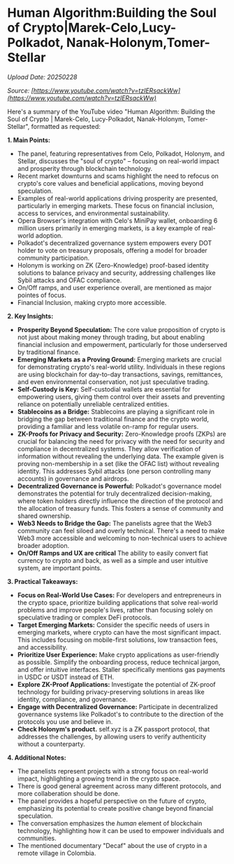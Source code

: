 # Human Algorithm:Building the Soul of Crypto|Marek-Celo,Lucy-Polkadot, Nanak-Holonym,Tomer-Stellar

*Upload Date: 20250228*

*Source: [https://www.youtube.com/watch?v=tzIERsackWw](https://www.youtube.com/watch?v=tzIERsackWw)*

Here's a summary of the YouTube video "Human Algorithm: Building the Soul of Crypto | Marek-Celo, Lucy-Polkadot, Nanak-Holonym, Tomer-Stellar", formatted as requested:

**1. Main Points:**

*   The panel, featuring representatives from Celo, Polkadot, Holonym, and Stellar, discusses the "soul of crypto" – focusing on real-world impact and prosperity through blockchain technology.
*   Recent market downturns and scams highlight the need to refocus on crypto's core values and beneficial applications, moving beyond speculation.
*   Examples of real-world applications driving prosperity are presented, particularly in emerging markets. These focus on financial inclusion, access to services, and environmental sustainability.
*   Opera Browser's integration with Celo's MiniPay wallet, onboarding 6 million users primarily in emerging markets, is a key example of real-world adoption.
*   Polkadot's decentralized governance system empowers every DOT holder to vote on treasury proposals, offering a model for broader community participation.
*   Holonym is working on ZK (Zero-Knowledge) proof-based identity solutions to balance privacy and security, addressing challenges like Sybil attacks and OFAC compliance.
*   On/Off ramps, and user experience overall, are mentioned as major pointes of focus.
*   Financial Inclusion, making crypto more accessible.

**2. Key Insights:**

*   **Prosperity Beyond Speculation:** The core value proposition of crypto is not just about making money through trading, but about enabling financial inclusion and empowerment, particularly for those underserved by traditional finance.
*   **Emerging Markets as a Proving Ground:** Emerging markets are crucial for demonstrating crypto's real-world utility. Individuals in these regions are using blockchain for day-to-day transactions, savings, remittances, and even environmental conservation, not just speculative trading.
*   **Self-Custody is Key:** Self-custodial wallets are essential for empowering users, giving them control over their assets and preventing reliance on potentially unreliable centralized entities.
*   **Stablecoins as a Bridge:** Stablecoins are playing a significant role in bridging the gap between traditional finance and the crypto world, providing a familiar and less volatile on-ramp for regular users.
*   **ZK-Proofs for Privacy and Security:** Zero-Knowledge proofs (ZKPs) are crucial for balancing the need for privacy with the need for security and compliance in decentralized systems. They allow verification of information without revealing the underlying data. The example given is proving non-membership in a set (like the OFAC list) without revealing identity.  This addresses Sybil attacks (one person controlling many accounts) in governance and airdrops.
*   **Decentralized Governance is Powerful:** Polkadot's governance model demonstrates the potential for truly decentralized decision-making, where token holders directly influence the direction of the protocol and the allocation of treasury funds.  This fosters a sense of community and shared ownership.
*   **Web3 Needs to Bridge the Gap:** The panelists agree that the Web3 community can feel siloed and overly technical.  There's a need to make Web3 more accessible and welcoming to non-technical users to achieve broader adoption.
*  **On/Off Ramps and UX are critical** The ability to easily convert fiat currency to crypto and back, as well as a simple and user intuitive system, are important points.

**3. Practical Takeaways:**

*   **Focus on Real-World Use Cases:** For developers and entrepreneurs in the crypto space, prioritize building applications that solve real-world problems and improve people's lives, rather than focusing solely on speculative trading or complex DeFi protocols.
*   **Target Emerging Markets:** Consider the specific needs of users in emerging markets, where crypto can have the most significant impact. This includes focusing on mobile-first solutions, low transaction fees, and accessibility.
*   **Prioritize User Experience:** Make crypto applications as user-friendly as possible.  Simplify the onboarding process, reduce technical jargon, and offer intuitive interfaces. Staller specifically mentions gas payments in USDC or USDT instead of ETH.
*   **Explore ZK-Proof Applications:** Investigate the potential of ZK-proof technology for building privacy-preserving solutions in areas like identity, compliance, and governance.
*   **Engage with Decentralized Governance:** Participate in decentralized governance systems like Polkadot's to contribute to the direction of the protocols you use and believe in.
*   **Check Holonym's product.** self.xyz is a ZK passport protocol, that addresses the challenges, by allowing users to verify authenticity without a counterparty.

**4. Additional Notes:**

*   The panelists represent projects with a strong focus on real-world impact, highlighting a growing trend in the crypto space.
*   There is good general agreement across many different protocols, and more collaberation should be done.
*   The panel provides a hopeful perspective on the future of crypto, emphasizing its potential to create positive change beyond financial speculation.
*   The conversation emphasizes the *human* element of blockchain technology, highlighting how it can be used to empower individuals and communities.
*   The mentioned documentary "Decaf" about the use of crypto in a remote village in Colombia.